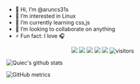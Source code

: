 - 👋 Hi, I’m @aruncs31s
- 👀 I’m interested in Linux
- 🌱 I’m currently learning css,js
- 💞️ I’m looking to collaborate on anything
- ⚡ Fun fact: I love 🎧

<p align="center">
    <a href="https://github.com/BEPb/BEPb"><img src="https://img.shields.io/badge/status-updating-brightgreen.svg"></a>
    <a href="https://github.com/python/cpython"><img src="https://img.shields.io/badge/Python-3.10-FF1493.svg"></a>
    <a href="https://github.com/BEPb/BEPb/graphs/contributors"><img src="https://img.shields.io/github/contributors/aruncs31s/aruncs31s?color=blue"></a>
    <a href="https://github.com/BEPb/BEPb/stargazers"><img src="https://img.shields.io/github/stars/aruncs31s/aruncs31s.svg?logo=github"></a>
    <a href="https://github.com/BEPb/BEPb/network/members"><img src="https://img.shields.io/github/forks/aruncs31s/aruncs31s.svg?color=blue&logo=github"></a>
    <img src="https://visitor-badge.laobi.icu/badge?page_id=aruncs31s.aruncs31s" alt="visitors"/>   
</p>


![Quiec's github stats](https://github-readme-stats.vercel.app/api/top-langs/?username=aruncs31s&theme=radical&layout=compact&center=true) 



<!---<img src="https://github-readme-streak-stats.herokuapp.com/?user=aruncs31s"></img>
--->



<!--- [![Top Langs](https://github-readme-stats.vercel.app/api/top-langs/?username=aruncs31s)](https://github.com/anuraghazra/github-readme-stats)
<br /> --->


<!--- ![GitHub Activity Graph](https://activity-graph.herokuapp.com/graph?username=aruncs31s) 
<br />
--->
![GitHub metrics](https://metrics.lecoq.io/aruncs31s)  
<!---
aruncs31s/aruncs31s is a ✨ special ✨ repository because its `README.md` (this file) appears on your GitHub profile.
You can click the Preview link to take a look at your changes.
--->
